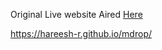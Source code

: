 Original Live website Aired [Here](https://www.mineraldrop.in)

https://hareesh-r.github.io/mdrop/

